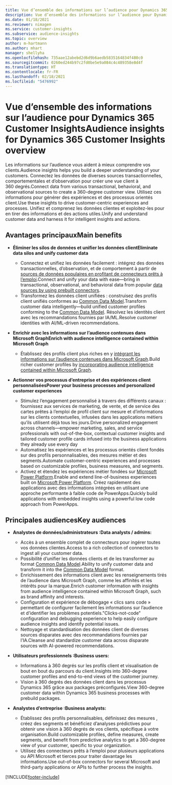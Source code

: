 ```yaml
---
title: Vue d’ensemble des informations sur l’audience pour Dynamics 365 Customer Insights
description: Vue d’ensemble des informations sur l’audience pour Dynamics 365 Customer Insights.
ms.date: 01/18/2021
ms.reviewer: nimagen
ms.service: customer-insights
ms.subservice: audience-insights
ms.topic: overview
author: m-hartmann
ms.author: mhart
manager: shellyha
ms.openlocfilehash: 735aae12abebd2d6d9b6aedb5835164834f480c0
ms.sourcegitcommit: 0260ed244b97c2fd0be5e9a084c4c489358e8d4f
ms.translationtype: HT
ms.contentlocale: fr-FR
ms.lasthandoff: 02/18/2021
ms.locfileid: "5476992"
---
```

# <a name="audience-insights-for-dynamics-365-customer-insights-overview"></a><span data-ttu-id="a8d98-103">Vue d’ensemble des informations sur l’audience pour Dynamics 365 Customer Insights</span><span class="sxs-lookup"><span data-stu-id="a8d98-103">Audience insights for Dynamics 365 Customer Insights overview</span></span>

<span data-ttu-id="a8d98-104">Les informations sur l’audience vous aident à mieux comprendre vos clients.</span><span class="sxs-lookup"><span data-stu-id="a8d98-104">Audience insights helps you build a deeper understanding of your customers.</span></span> <span data-ttu-id="a8d98-105">Connectez les données de diverses sources transactionnelles, comportementales et d’observation pour créer une vue client à 360 degrés.</span><span class="sxs-lookup"><span data-stu-id="a8d98-105">Connect data from various transactional, behavioral, and observational sources to create a 360-degree customer view.</span></span> <span data-ttu-id="a8d98-106">Utilisez ces informations pour générer des expériences et des processus orientés client.</span><span class="sxs-lookup"><span data-stu-id="a8d98-106">Use these insights to drive customer-centric experiences and processes.</span></span> <span data-ttu-id="a8d98-107">Unifiez et comprenez les données clientes et exploitez-les pour en tirer des informations et des actions utiles.</span><span class="sxs-lookup"><span data-stu-id="a8d98-107">Unify and understand customer data and harness it for intelligent insights and actions.</span></span>

## <a name="main-benefits"></a><span data-ttu-id="a8d98-108">Avantages principaux</span><span class="sxs-lookup"><span data-stu-id="a8d98-108">Main benefits</span></span> 

- <span data-ttu-id="a8d98-109">**Éliminer les silos de données et unifier les données client**</span><span class="sxs-lookup"><span data-stu-id="a8d98-109">**Eliminate data silos and unify customer data**</span></span>

  - <span data-ttu-id="a8d98-110">Connectez et unifiez les données facilement : intégrez des données transactionnelles, d’observation, et de comportement à partir de [sources de données populaires en profitant de connecteurs prêts à l’emploi](data-sources.md).</span><span class="sxs-lookup"><span data-stu-id="a8d98-110">Connect and unify your data with ease—bring in transactional, observational, and behavioral data from popular [data sources by using prebuilt connectors](data-sources.md).</span></span>
  - <span data-ttu-id="a8d98-111">Transformez les données client unifiées : construisez des profils client unifiés conformes au [Common Data Model](https://docs.microsoft.com/common-data-model/).</span><span class="sxs-lookup"><span data-stu-id="a8d98-111">Transform customer data intelligently—build unified customer profiles conforming to the [Common Data Model](https://docs.microsoft.com/common-data-model/).</span></span> <span data-ttu-id="a8d98-112">Résolvez les identités client avec les recommandations fournies par IA/ML.</span><span class="sxs-lookup"><span data-stu-id="a8d98-112">Resolve customer identities with AI/ML-driven recommendations.</span></span>

- <span data-ttu-id="a8d98-113">**Enrichir avec les informations sur l’audience contenues dans Microsoft Graph**</span><span class="sxs-lookup"><span data-stu-id="a8d98-113">**Enrich with audience intelligence contained within Microsoft Graph**</span></span>

  - <span data-ttu-id="a8d98-114">Établissez des profils client plus riches en y [intégrant les informations sur l’audience contenues dans Microsoft Graph](enrichment-microsoft-graph.md).</span><span class="sxs-lookup"><span data-stu-id="a8d98-114">Build richer customer profiles by [incorporating audience intelligence contained within Microsoft Graph](enrichment-microsoft-graph.md).</span></span>  

- <span data-ttu-id="a8d98-115">**Actionner vos processus d’entreprise et des expériences client personnalisées**</span><span class="sxs-lookup"><span data-stu-id="a8d98-115">**Power your business processes and personalized customer experiences**</span></span>

  - <span data-ttu-id="a8d98-116">Stimulez l’engagement personnalisé à travers des différents canaux : fournissez aux services de marketing, de vente, et de service des cartes prêtes à l’emploi de profil client sur mesure et d’informations sur les clients contextuelles, infusées dans les applications métiers qu’ils utilisent déjà tous les jours.</span><span class="sxs-lookup"><span data-stu-id="a8d98-116">Drive personalized engagement across channels—empower marketing, sales, and service professionals with out-of-the-box, contextual customer insights and tailored customer profile cards infused into the business applications they already use every day</span></span>
  - <span data-ttu-id="a8d98-117">Automatisez les expériences et les processus orientés client fondés sur des profils personnalisables, des mesures métier et des segments.</span><span class="sxs-lookup"><span data-stu-id="a8d98-117">Automate customer-centric experiences and processes based on customizable profiles, business measures, and segments.</span></span>
  - <span data-ttu-id="a8d98-118">Activez et étendez les expériences métier fondées sur [Microsoft Power Platform](https://powerplatform.microsoft.com/).</span><span class="sxs-lookup"><span data-stu-id="a8d98-118">Enable and extend line-of-business experiences built on [Microsoft Power Platform](https://powerplatform.microsoft.com/).</span></span> <span data-ttu-id="a8d98-119">Créez rapidement des applications avec des informations intégrées en utilisant une approche performante à faible code de PowerApps.</span><span class="sxs-lookup"><span data-stu-id="a8d98-119">Quickly build applications with embedded insights using a powerful low code approach from PowerApps.</span></span>  

## <a name="key-audiences"></a><span data-ttu-id="a8d98-120">Principales audiences</span><span class="sxs-lookup"><span data-stu-id="a8d98-120">Key audiences</span></span>

- <span data-ttu-id="a8d98-121">**Analystes de données/administrateurs :**</span><span class="sxs-lookup"><span data-stu-id="a8d98-121">**Data analysts / admins:**</span></span>

  - <span data-ttu-id="a8d98-122">Accès à un ensemble complet de connecteurs pour ingérer toutes vos données clientes.</span><span class="sxs-lookup"><span data-stu-id="a8d98-122">Access to a rich collection of connectors to ingest all your customer data.</span></span>
  - <span data-ttu-id="a8d98-123">Possibilité d’unifier les données clients et de les transformer au format [Common Data Model](https://docs.microsoft.com/common-data-model/).</span><span class="sxs-lookup"><span data-stu-id="a8d98-123">Ability to unify customer data and transform it into the [Common Data Model](https://docs.microsoft.com/common-data-model/) format.</span></span>
  - <span data-ttu-id="a8d98-124">Enrichissement des informations client avec les renseignements tirés de l’audience dans Microsoft Graph, comme les affinités et les intérêts pour la marque.</span><span class="sxs-lookup"><span data-stu-id="a8d98-124">Enrich customer information with insights from audience intelligence contained within Microsoft Graph, such as brand affinity and interests.</span></span>
  - <span data-ttu-id="a8d98-125">Configuration et expérience de débogage « clics sans code » permettant de configurer facilement les informations sur l’audience et d’identifier les problèmes potentiels.</span><span class="sxs-lookup"><span data-stu-id="a8d98-125">"Clicks-not-code" configuration and debugging experience to help easily configure audience insights and identify potential issues.</span></span>
  - <span data-ttu-id="a8d98-126">Nettoyage et standardisation des données client de diverses sources disparates avec des recommandations fournies par l’IA.</span><span class="sxs-lookup"><span data-stu-id="a8d98-126">Cleanse and standardize customer data across disparate sources with AI-powered recommendations.</span></span>  

- <span data-ttu-id="a8d98-127">**Utilisateurs professionnels :**</span><span class="sxs-lookup"><span data-stu-id="a8d98-127">**Business users:**</span></span>

  - <span data-ttu-id="a8d98-128">Informations à 360 degrés sur les profils client et visualisation de bout en bout du parcours du client.</span><span class="sxs-lookup"><span data-stu-id="a8d98-128">Insights into 360-degree customer profiles and end-to-end views of the customer journey.</span></span>
  - <span data-ttu-id="a8d98-129">Vision à 360 degrés des données client dans les processus Dynamics 365 grâce aux packages préconfigurés.</span><span class="sxs-lookup"><span data-stu-id="a8d98-129">View 360-degree customer data within Dynamics 365 business processes with prebuild packages.</span></span>

- <span data-ttu-id="a8d98-130">**Analystes d’entreprise :**</span><span class="sxs-lookup"><span data-stu-id="a8d98-130">**Business analysts:**</span></span>

  - <span data-ttu-id="a8d98-131">Établissez des profils personnalisables, définissez des mesures , créez des segments et bénéficiez d’analyses prédictives pour obtenir une vision à 360 degrés de vos clients, spécifique à votre organisation.</span><span class="sxs-lookup"><span data-stu-id="a8d98-131">Build customizable profiles, define measures, create segments, and benefit from predictive analytics to get a 360-degree view of your customer, specific to your organization.</span></span>  
  - <span data-ttu-id="a8d98-132">Utilisez des connecteurs prêts à l’emploi pour plusieurs applications ou API Microsoft et tierces pour traiter davantage les informations.</span><span class="sxs-lookup"><span data-stu-id="a8d98-132">Use out-of-box connectors for several Microsoft and third-party applications or APIs to further process the insights.</span></span>


[!INCLUDE[footer-include](../includes/footer-banner.md)]